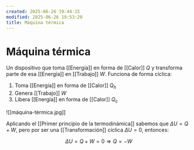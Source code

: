 ```yaml
---
created: 2025-06-26 19:44:15
modified: 2025-06-26 19:53:20
title: Máquina térmica
---
```


# Máquina térmica

Un dispositivo que toma [[Energía]] en forma de [[Calor]] $Q$ y transforma parte de esa [[Energía]] en [[Trabajo]] $W$. Funciona de forma cíclica:

1. Toma [[Energía]] en forma de [[Calor]] $Q_h$
2. Genera [[Trabajo]] $W$
3. Libera [[Energía]] en forma de [[Calor]] $Q_c$

![[máquina-térmica.jpg]]

Aplicando el [[Primer principio de la termodinámica]] sabemos que $\Delta U = Q + W$, pero por ser una [[Transformación]] cíclica $\Delta U = 0$, entonces:

$$
\Delta U = Q + W = 0
\Rightarrow
Q = - W
$$
